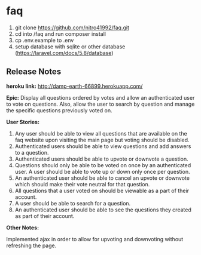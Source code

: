 # faq

1. git clone https://github.com/nitro41992/faq.git
2. cd into /faq and run composer install
3. cp .env.example to .env
4. setup database with sqlite or other database (https://laravel.com/docs/5.8/database)


## **Release Notes**

**heroku link:** http://damp-earth-66899.herokuapp.com/

**Epic:** Display all questions ordered by votes and allow an authenticated user to vote on questions. Also, allow the user to search by question and manage the specific questions previously voted on.

**User Stories:**

 1. Any user should be able to view all questions that are available on the faq website upon visiting the main page but voting should be disabled.
 2. Authenticated users should be able to view questions and add answers to a question.
 3. Authenticated users should be able to upvote or downvote a question.
 4. Questions should only be able to be voted on once by an authenticated user. A user should be able to vote up or down only once per question.
 5. An authenticated user should be able to cancel an upvote or downvote which should make their vote neutral for that question.
 6. All questions that a user voted on should be viewable as a part of their account.
 7. A user should be able to search for a question.
 8. An authenticated user should be able to see the questions they created as part of their account.

**Other Notes:**

Implemented ajax in order to allow for upvoting and downvoting without refreshing the page.
